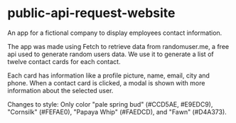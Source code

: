 # public-api-request-website
 An app for a fictional company to display employees contact information.

The app was made using Fetch to retrieve data from randomuser.me, a free api used to generate random users data. We use it to generate a list of twelve contact cards for each contact.

Each card has information like a profile picture, name, email, city and phone. When a contact card is clicked, a modal is shown with more information about the selected user.

Changes to style: Only color
 "pale spring bud" (#CCD5AE, #E9EDC9),  "Cornsilk" (#FEFAE0), "Papaya Whip" (#FAEDCD), and "Fawn" (#D4A373).
